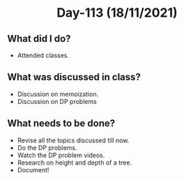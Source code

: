 <h1 align="center"> Day-113 (18/11/2021) </h1> 
 
 ## What did I do? 
 - Attended classes.
 
 ## What was discussed in class?
 - Discussion on memoization.
 - Discussion on DP problems
 
 ## What needs to be done?
 - Revise all the topics discussed till now.
 - Do the DP problems.
 - Watch the DP problem videos.
 - Research on height and depth of a tree.
 - Document!

